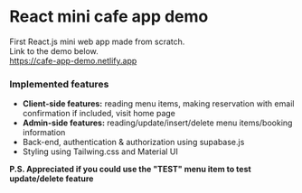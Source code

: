 # React mini cafe app demo

First React.js mini web app made from scratch.  
Link to the demo below.  
https://cafe-app-demo.netlify.app

### Implemented features

- **Client-side features:** reading menu items, making reservation with email confirmation if included, visit home page
- **Admin-side features:** reading/update/insert/delete menu items/booking information
- Back-end, authentication & authorization using supabase.js
- Styling using Tailwing.css and Material UI

**P.S. Appreciated if you could use the "TEST" menu item to test update/delete feature**

